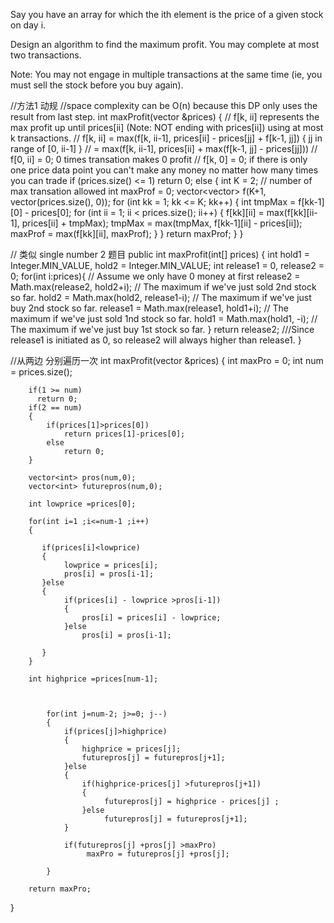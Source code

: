 Say you have an array for which the ith element is the price of a given stock on day i.

Design an algorithm to find the maximum profit. You may complete at most two transactions.

Note:
You may not engage in multiple transactions at the same time (ie, you must sell the stock before you buy again).





//方法1  动规
//space complexity can be O(n) because this DP only uses the result from last step.
int maxProfit(vector<int> &prices) {
        // f[k, ii] represents the max profit up until prices[ii] (Note: NOT ending with prices[ii]) using at most k transactions. 
        // f[k, ii] = max(f[k, ii-1], prices[ii] - prices[jj] + f[k-1, jj]) { jj in range of [0, ii-1] }
        //          = max(f[k, ii-1], prices[ii] + max(f[k-1, jj] - prices[jj]))
        // f[0, ii] = 0; 0 times transation makes 0 profit
        // f[k, 0] = 0; if there is only one price data point you can't make any money no matter how many times you can trade
        if (prices.size() <= 1) return 0;
        else {
            int K = 2; // number of max transation allowed
            int maxProf = 0;
            vector<vector<int>> f(K+1, vector<int>(prices.size(), 0));
            for (int kk = 1; kk <= K; kk++) {
                int tmpMax = f[kk-1][0] - prices[0];
                for (int ii = 1; ii < prices.size(); ii++) {
                    f[kk][ii] = max(f[kk][ii-1], prices[ii] + tmpMax);
                    tmpMax = max(tmpMax, f[kk-1][ii] - prices[ii]);
                    maxProf = max(f[kk][ii], maxProf);
                }
            }
            return maxProf;
        }
}


// 类似 single number 2 题目
public int maxProfit(int[] prices)
{
        int hold1 = Integer.MIN_VALUE, hold2 = Integer.MIN_VALUE;
        int release1 = 0, release2 = 0;
        for(int i:prices){                              // Assume we only have 0 money at first
            release2 = Math.max(release2, hold2+i);     // The maximum if we've just sold 2nd stock so far.
            hold2    = Math.max(hold2,    release1-i);  // The maximum if we've just buy  2nd stock so far.
            release1 = Math.max(release1, hold1+i);     // The maximum if we've just sold 1nd stock so far.
            hold1    = Math.max(hold1,    -i);          // The maximum if we've just buy  1st stock so far. 
        }
        return release2; ///Since release1 is initiated as 0, so release2 will always higher than release1.
}



//从两边 分别遍历一次
int maxProfit(vector<int> &prices)
{
         int maxPro = 0;
        int num = prices.size();
        
        if(1 >= num)
          return 0;
        if(2 == num)
        {
            if(prices[1]>prices[0])
                return prices[1]-prices[0];
            else
                return 0;
        }
        
        vector<int> pros(num,0);
        vector<int> futurepros(num,0);
        
        int lowprice =prices[0];
        
        for(int i=1 ;i<=num-1 ;i++)
        {
            
           if(prices[i]<lowprice)
           {
                lowprice = prices[i];
                pros[i] = pros[i-1];
           }else
           {
                if(prices[i] - lowprice >pros[i-1])
                {
                    pros[i] = prices[i] - lowprice;
                }else
                    pros[i] = pros[i-1];
                   
           }
        }
        
        int highprice =prices[num-1];
        
        
            
            for(int j=num-2; j>=0; j--)
            {
                if(prices[j]>highprice)
                {
                    highprice = prices[j];
                    futurepros[j] = futurepros[j+1];
                }else
                {
                    if(highprice-prices[j] >futurepros[j+1])
                    {
                         futurepros[j] = highprice - prices[j] ;
                    }else
                         futurepros[j] = futurepros[j+1];
                }
				
				if(futurepros[j] +pros[j] >maxPro)
					 maxPro = futurepros[j] +pros[j];
				                
            }
        
        return maxPro;        
}
